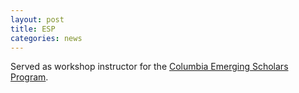 ```yaml
---
layout: post
title: ESP
categories: news
---
```

Served as workshop instructor for the <a href="http://www.cs.columbia.edu/esp/">
			Columbia Emerging Scholars Program</a>.